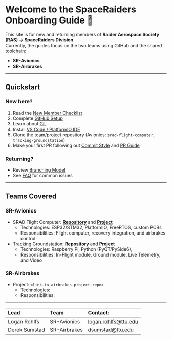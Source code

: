 # Welcome to the SpaceRaiders Onboarding Guide 🚀

This site is for new and returning members of **Raider Aerospace Society (RAS) → SpaceRaiders Division**.  
Currently, the guides focus on the two teams using GitHub and the shared toolchain:

-   **SR-Avionics**
-   **SR-Airbrakes**

---

## Quickstart

### New here?

1. Read the [New Member Checklist](checklists/new-member.md)
2. Complete [GitHub Setup](getting-started/github/account-setup.md)
3. Learn about [Git](getting-started/git.md)
4. Install [VS Code / PlatformIO IDE](getting-started/vscode.md)
5. Clone the team/project repository (Avionics: `srad-flight-computer`, `tracking-groundstation`)
6. Make your first PR following out [Commit Style](standards/commits.md) and [PR Guide](standards/prs.md)

### Returning?

-   Review [Branching Model](standards/branching.md)
-   See [FAQ](faq.md) for common issues

---

## Teams Covered

### SR-Avionics

-   SRAD Flight Computer: **[Repository](https://github.com/RaiderAerospaceSociety25-26/srad-flight-computer)** and **[Project](https://github.com/orgs/RaiderAerospaceSociety25-26/projects/3)**
    -   Technologies: ESP32/STM32, PlatformIO, FreeRTOS, custom PCBs
    -   Responsibilities: Flight computer, recovery integration, and airbrakes control
-   Tracking Groundstation: **[Repository](https://github.com/RaiderAerospaceSociety25-26/tracking-groundstation)** and **[Project](https://github.com/orgs/RaiderAerospaceSociety25-26/projects/4)**
    -   Technologies: Raspberry Pi, Python (PyQT/PySide6),
    -   Responsibilities: In-Flight module, Ground module, Live Telemetry, and Video

### SR-Airbrakes

-   Project: `<link-to-airbrakes-project-repo>`
    -   Technologies:
    -   Responsibilities:

---

| Lead          | Team         | Contact:                                            |
| :------------ | :----------- | :-------------------------------------------------- |
| Logan Rohlfs  | SR-Avionics  | [logan.rohlfs@ttu.edu](mailto:logan.rohlfs@ttu.edu) |
| Derek Sumstad | SR-Airbrakes | [dsumstad@ttu.edu](mailto:dsumstad@ttu.edu)         |
